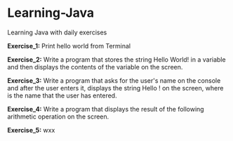 # Learning-Java
Learning Java with daily exercises

**Exercise_1:**
Print hello world from Terminal

**Exercise_2:**
Write a program that stores the string Hello World! in a variable and then displays the contents of the variable on the screen.

**Exercise_3:**
Write a program that asks for the user's name on the console and after the user enters it, displays the string Hello <name>! on the screen, where <name> is the name that the user has entered.

**Exercise_4:**
Write a program that displays the result of the following arithmetic operation on the screen.

**Exercise_5:**
wxx 
